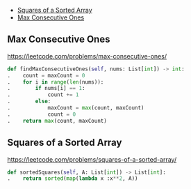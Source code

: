 + [Squares of a Sorted Array](#squares-of-a-sorted-array)
+ [Max Consecutive Ones](#max-consecutive-ones)
<!-----solution----->

## Max Consecutive Ones

https://leetcode.com/problems/max-consecutive-ones/

```python
def findMaxConsecutiveOnes(self, nums: List[int]) -> int:      
.    count = maxCount = 0      
.    for i in range(len(nums)):
.        if nums[i] == 1:
.            count += 1
.        else:
.            maxCount = max(count, maxCount)
.            count = 0                
.    return max(count, maxCount)
```

## Squares of a Sorted Array

https://leetcode.com/problems/squares-of-a-sorted-array/

```python
def sortedSquares(self, A: List[int]) -> List[int]:
.    return sorted(map(lambda x :x**2, A))
```